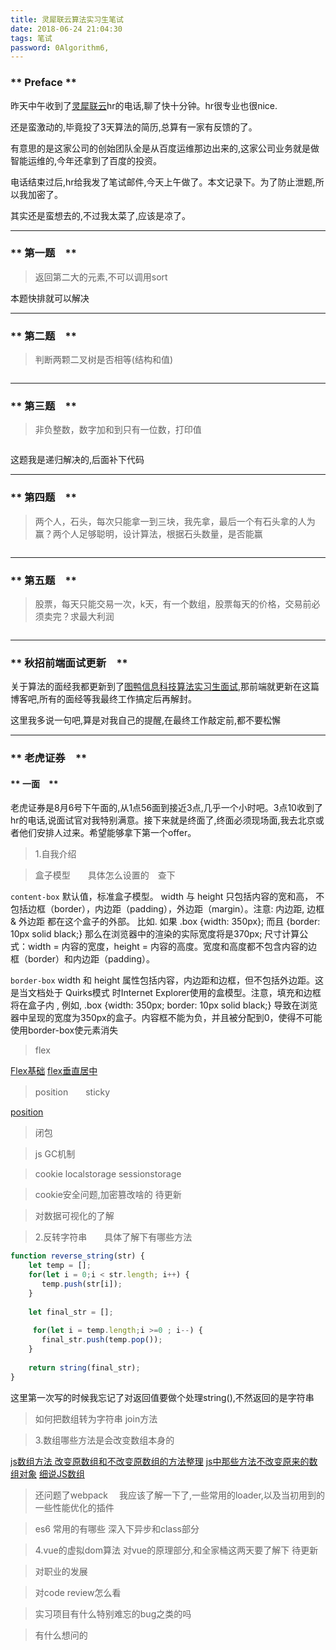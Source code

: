 ```yaml
---
title: 灵犀联云算法实习生笔试
date: 2018-06-24 21:04:30
tags: 笔试
password: 0Algorithm6,
---
```

### ** Preface **

昨天中午收到了[灵犀联云](https://www.linkedsee.com/)hr的电话,聊了快十分钟。hr很专业也很nice.

还是蛮激动的,毕竟投了3天算法的简历,总算有一家有反馈的了。

有意思的是这家公司的创始团队全是从百度运维那边出来的,这家公司业务就是做智能运维的,今年还拿到了百度的投资。

电话结束过后,hr给我发了笔试邮件,今天上午做了。本文记录下。为了防止泄题,所以我加密了。

其实还是蛮想去的,不过我太菜了,应该是凉了。

*********************

### ** 第一题　**

> 返回第二大的元素,不可以调用sort

本题快排就可以解决

*********************

### ** 第二题　**

> 判断两颗二叉树是否相等(结构和值)

```regexp

```
*********************

### ** 第三题　**

> 非负整数，数字加和到只有一位数，打印值

```regexp

```
这题我是递归解决的,后面补下代码

*********************

### ** 第四题　**
> 两个人，石头，每次只能拿一到三块，我先拿，最后一个有石头拿的人为赢？两个人足够聪明，设计算法，根据石头数量，是否能赢

```regexp

```
*********************
### ** 第五题　**

>股票，每天只能交易一次，k天，有一个数组，股票每天的价格，交易前必须卖完？求最大利润

```regexp

```

*********************

### ** 秋招前端面试更新　**

关于算法的面经我都更新到了[图鸭信息科技算法实习生面试](http://www.sail.name/2018/06/26/algorithm-intern-interview-of-tucodec/),那前端就更新在这篇博客吧,所有的面经等我最终工作搞定后再解封。

这里我多说一句吧,算是对我自己的提醒,在最终工作敲定前,都不要松懈

********************

### ** 老虎证券　**

#### ** 一面　**

老虎证券是8月6号下午面的,从1点56面到接近3点,几乎一个小时吧。3点10收到了hr的电话,说面试官对我特别满意。接下来就是终面了,终面必须现场面,我去北京或者他们安排人过来。希望能够拿下第一个offer。

>1.自我介绍

>盒子模型　　具体怎么设置的　查下

`content-box`
默认值，标准盒子模型。 width 与 height 只包括内容的宽和高， 不包括边框（border），内边距（padding），外边距（margin）。注意: 内边距, 边框 & 外边距 都在这个盒子的外部。 比如. 如果 .box {width: 350px}; 而且 {border: 10px solid black;} 那么在浏览器中的渲染的实际宽度将是370px;
尺寸计算公式：width = 内容的宽度，height = 内容的高度。宽度和高度都不包含内容的边框（border）和内边距（padding）。

`border-box`
width 和 height 属性包括内容，内边距和边框，但不包括外边距。这是当文档处于 Quirks模式 时Internet Explorer使用的盒模型。注意，填充和边框将在盒子内 , 例如, .box {width: 350px; border: 10px solid black;} 导致在浏览器中呈现的宽度为350px的盒子。内容框不能为负，并且被分配到0，使得不可能使用border-box使元素消失

>flex

[Flex基础](http://www.sail.name/2017/07/09/the-base-of-flex/)
[flex垂直居中](http://www.sail.name/2017/07/22/vertical-center-by-flex/)

>position　　sticky

[position](https://developer.mozilla.org/zh-CN/docs/Web/CSS/position)

>闭包

>js GC机制

>cookie localstorage sessionstorage

>cookie安全问题,加密篡改啥的
待更新

>对数据可视化的了解

>2.反转字符串　　具体了解下有哪些方法

```javascript
function reverse_string(str) {
    let temp = [];
    for(let i = 0;i < str.length; i++) {
       temp.push(str[i]); 
    }
    
    let final_str = [];
    
     for(let i = temp.length;i >=0 ; i--) {
       final_str.push(temp.pop()); 
    }
    
    return string(final_str);
}
```

这里第一次写的时候我忘记了对返回值要做个处理string(),不然返回的是字符串


> 如何把数组转为字符串
  join方法

>3.数组哪些方法是会改变数组本身的
    
[js数组方法 改变原数组和不改变原数组的方法整理](https://blog.csdn.net/love07070707/article/details/79888566)
[js中那些方法不改变原来的数组对象](https://blog.csdn.net/liangklfang/article/details/49300417)
[细说JS数组](https://segmentfault.com/a/1190000008211717)

> 还问题了webpack
　我应该了解一下了,一些常用的loader,以及当初用到的一些性能优化的插件
    
    
>es6 常用的有哪些
    深入下异步和class部分

>4.vue的虚拟dom算法
    对vue的原理部分,和全家桶这两天要了解下
    待更新

>对职业的发展

>对code review怎么看
    
>实习项目有什么特别难忘的bug之类的吗

>有什么想问的
































